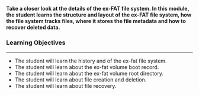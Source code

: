 **Take a closer look at the details of the ex-FAT file system. In this module, the student learns the structure and layout of the ex-FAT file system, how the file system tracks files, where it stores the file metadata and how to recover deleted data.**

### Learning Objectives

---

- The student will learn the history and of the ex-fat file system.
- The student will learn about the ex-fat volume boot record.
- The student will learn about the ex-fat volume root directory.
- The student will learn about file creation and deletion.
- The student will learn about file recovery.

